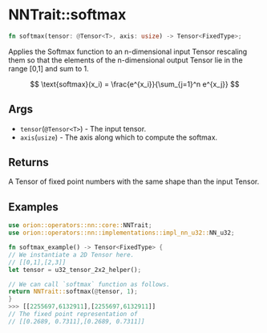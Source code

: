 # NNTrait::softmax

```rust
fn softmax(tensor: @Tensor<T>, axis: usize) -> Tensor<FixedType>;
```

Applies the Softmax function to an n-dimensional input Tensor rescaling them so that the elements of the n-dimensional output Tensor lie in the range \[0,1] and sum to 1.

$$
\text{softmax}(x_i) = \frac{e^{x_i}}{\sum_{j=1}^n e^{x_j}}
$$

## Args

* `tensor`(`@Tensor<T>`) - The input tensor.
* `axis`(`usize`) - The axis along which to compute the softmax.

## Returns

A Tensor of fixed point numbers with the same shape than the input Tensor.

## Examples

```rust
use orion::operators::nn::core::NNTrait;
use orion::operators::nn::implementations::impl_nn_u32::NN_u32;

fn softmax_example() -> Tensor<FixedType> {
// We instantiate a 2D Tensor here.
// [[0,1],[2,3]]
let tensor = u32_tensor_2x2_helper();

// We can call `softmax` function as follows.
return NNTrait::softmax(@tensor, 1);
}
>>> [[2255697,6132911],[2255697,6132911]]
// The fixed point representation of
// [[0.2689, 0.7311],[0.2689, 0.7311]]
```
